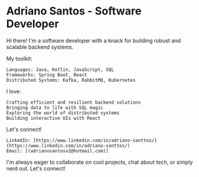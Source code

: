 # Adriano Santos - Software Developer

Hi there!  I'm a software developer with a knack for building robust and scalable backend systems.

My toolkit:

    Languages: Java, Kotlin, JavaScript, SQL
    Frameworks: Spring Boot, React
    Distributed Systems: Kafka, RabbitMQ, Kubernetes

I love:

    Crafting efficient and resilient backend solutions
    Bringing data to life with SQL magic
    Exploring the world of distributed systems
    Building interactive UIs with React

Let's connect!

    LinkedIn: [https://www.linkedin.com/in/adriano-santtos/](https://www.linkedin.com/in/adriano-santtos/)
    Email: [(adrianosantosx2@hotmail.com)]

I'm always eager to collaborate on cool projects, chat about tech, or simply nerd out. Let's connect!
